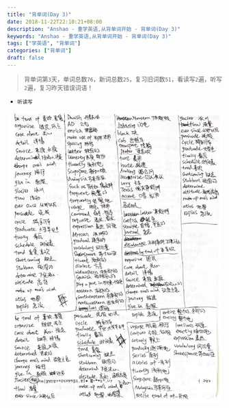```yaml
---
title: "背单词(Day 3)"
date: 2018-11-22T22:10:21+08:00
description: "Anshao - 重学英语,从背单词开始 - 背单词(Day 3)"
keywords: "Anshao - 重学英语,从背单词开始 - 背单词(Day 3)"
tags: ["学英语", "背单词"]
categories: ["背单词"]
draft: false
---
```


> 背单词第`3`天，单词总数`76`，新词总数`25`，复习旧词数`51`，看读写`2`遍，听写`2`遍，复习昨天错误词语！

- `听读写`

![听读写](/img/learn-english-day-3-01.jpg "听读写")